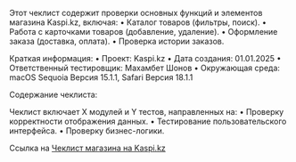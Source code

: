 Этот чеклист содержит проверки основных функций и элементов магазина Kaspi.kz, включая:
	•	Каталог товаров (фильтры, поиск).
	•	Работа с карточками товаров (добавление, удаление).
	•	Оформление заказа (доставка, оплата).
	•	Проверка истории заказов.

Краткая информация:
	•	Проект: Kaspi.kz
	•	Дата создания: 01.01.2025
	•	Ответственный тестировщик: Махамбет Шонов
	•	Окружающая среда: macOS Sequoia Версия 15.1.1, Safari Версия 18.1.1

Содержание чеклиста:

Чеклист включает X модулей и Y тестов, направленных на:
	•	Проверку корректности отображения данных.
	•	Тестирование пользовательского интерфейса.
	•	Проверку бизнес-логики.


Ссылка на [Чеклист магазина на Kaspi.kz](https://docs.google.com/spreadsheets/d/11LNnJV-jcBXLt6GQs7Y16nErWsubTAT9/edit?usp=sharing&ouid=117754903119686410442&rtpof=true&sd=true)
